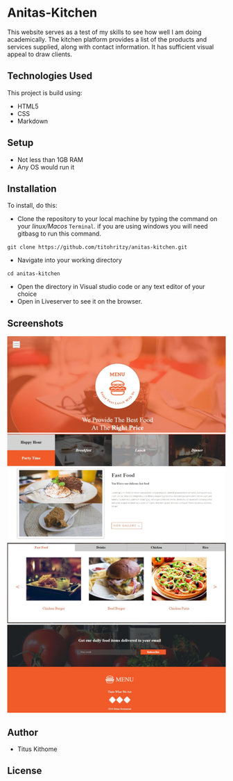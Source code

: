 # Anitas-Kitchen

This website serves as a test of my skills to see how well I am doing academically. The kitchen platform provides a list of the products and services supplied, along with contact information. It has sufficient visual appeal to draw clients.

## Technologies Used
This project is build using:
* HTML5
* CSS
* Markdown

## Setup


* Not less than 1GB RAM
* Any OS would run it

## Installation 
To install, do this:
* Clone the repository to your local machine by typing the command on your *linux/Macos* `Terminal`. if you are using windows you will need gitbasg to run this command.
```
git clone https://github.com/titohritzy/anitas-kitchen.git

```
* Navigate into your working directory

```
cd anitas-kitchen

```
* Open the directory in Visual studio code or any text editor of your choice
* Open in Liveserver to see it on the browser.

## Screenshots
             
  ![Alt](sshot1.jpg)  
  ![Alt](sshot2.jpg)
  ![Alt](sshot3.jpg)
  ![Alt](sshot4.jpg)
  ![Alt](sshot5.jpg)
 

## Author
* Titus Kithome
  
## License
